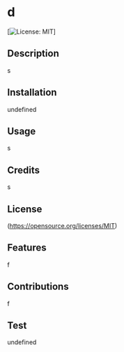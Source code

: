 # d

  [![License: MIT](https://img.shields.io/badge/License-MIT-yellow.svg)]

  ## Description 

  s

  ## Installation 

  undefined

  ## Usage

  s

  ## Credits 

  s

  ## License

  (https://opensource.org/licenses/MIT)
  

  ## Features

  f

  ## Contributions

  f

  ## Test

  undefined

